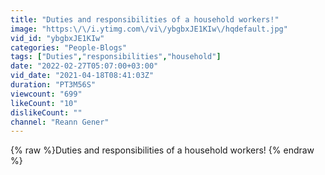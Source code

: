 ```yaml
---
title: "Duties and responsibilities of a household workers!"
image: "https:\/\/i.ytimg.com\/vi\/ybgbxJE1KIw\/hqdefault.jpg"
vid_id: "ybgbxJE1KIw"
categories: "People-Blogs"
tags: ["Duties","responsibilities","household"]
date: "2022-02-27T05:07:00+03:00"
vid_date: "2021-04-18T08:41:03Z"
duration: "PT3M56S"
viewcount: "699"
likeCount: "10"
dislikeCount: ""
channel: "Reann Gener"
---
```

{% raw %}Duties and responsibilities of a household workers! {% endraw %}
